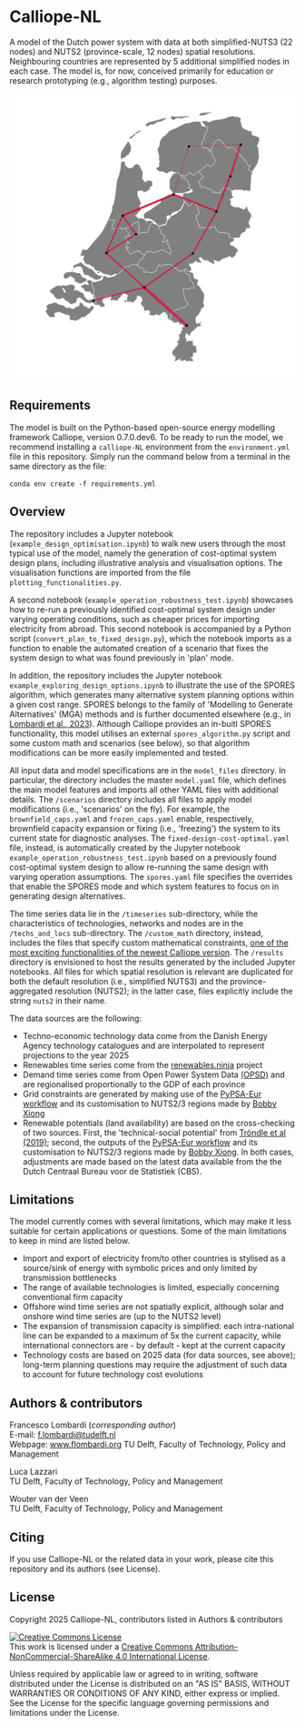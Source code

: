 # Calliope-NL
A model of the Dutch power system with data at both simplified-NUTS3 (22 nodes) and NUTS2 (province-scale, 12 nodes) spatial resolutions. Neighbouring countries are represented by 5 additional simplified nodes in each case. The model is, for now, conceived primarily for education or research prototyping (e.g., algorithm testing) purposes.

<img src="NL_grid_map.png" width="600">

## Requirements
The model is built on the Python-based open-source energy modelling framework Calliope, version 0.7.0.dev6. 
To be ready to run the model, we recommend installing a `calliope-NL` environment from the `environment.yml` file in this repository. Simply run the command below from a terminal in the same directory as the file:

```
conda env create -f requirements.yml
```

## Overview
The repository includes a Jupyter notebook (`example_design_optimisation.ipynb`) to walk new users through the most typical use of the model, namely the generation of cost-optimal system design plans, including illustrative analysis and visualisation options. The visualisation functions are imported from the file `plotting_functionalities.py`. 

A second notebook (`example_operation_robustness_test.ipynb`) showcases how to re-run a previously identified cost-optimal system design under varying operating conditions, such as cheaper prices for importing electricity from abroad. This second notebook is accompanied by a Python script (`convert_plan_to_fixed_design.py`), which the notebook imports as a function to enable the automated creation of a scenario that fixes the system design to what was found previously in 'plan' mode. 

In addition, the repository includes the Jupyter notebook `example_exploring_design_options.ipynb` to illustrate the use of the SPORES algorithm, which generates many alternative system planning options within a given cost range. SPORES belongs to the family of 'Modelling to Generate Alternatives' (MGA) methods and is further documented elsewhere (e.g., in [Lombardi et al., 2023](https://doi.org/10.1016/j.apenergy.2023.121002)). Although Calliope provides an in-buitl SPORES functionality, this model utilises an external `spores_algorithm.py` script and some custom math and scenarios (see below), so that algorithm modifications can be more easily implemented and tested.

All input data and model specifications are in the `model_files` directory. In particular, the directory includes the master `model.yaml` file, which defines the main model features and imports all other YAML files with additional details. The `/scenarios` directory includes all files to apply model modifications (i.e., 'scenarios' on the fly). For example, the `brownfield_caps.yaml` and `frozen_caps.yaml` enable, respectively, brownfield capacity expansion or fixing (i.e., 'freezing') the system to its current state for diagnostic analyses. The `fixed-design-cost-optimal.yaml` file, instead, is automatically created by the Jupyter notebook `example_operation_robustness_test.ipynb` based on a previously found cost-optimal system design to allow re-running the same design with varying operation assumptions. The `spores.yaml` file specifies the overrides that enable the SPORES mode and which system features to focus on in generating design alternatives.

The time series data lie in the `/timeseries` sub-directory, while the characteristics of technologies, networks and nodes are in the `/techs_and_locs` sub-directory. The `/custom_math` directory, instead, includes the files that specify custom mathematical constraints, [one of the most exciting functionalities of the newest Calliope version](https://calliope.readthedocs.io/en/latest/user_defined_math/). The `/results` directory is envisioned to host the results generated by the included Jupyter notebooks. All files for which spatial resolution is relevant are duplicated for both the default resolution (i.e., simplified NUTS3) and the province-aggregated resolution (NUTS2); in the latter case, files explicitly include the string `nuts2` in their name.

The data sources are the following:
- Techno-economic technology data come from the Danish Energy Agency technology catalogues and are interpolated to represent projections to the year 2025
- Renewables time series come from the [renewables.ninja](www.renewables.ninja) project
- Demand time series come from Open Power System Data [(OPSD)](https://data.open-power-system-data.org/time_series/2020-10-06) and are regionalised proportionally to the GDP of each province
- Grid constraints are generated by making use of the [PyPSA-Eur workflow](https://github.com/pypsa/pypsa-eur) and its customisation to NUTS2/3 regions made by [Bobby Xiong](https://github.com/bobbyxng/kodekiste)
- Renewable potentials (land availability) are based on the cross-checking of two sources. First, the 'technical-social potential' from [Tröndle et al (2019)](https://zenodo.org/records/3244985); second, the outputs of the [PyPSA-Eur workflow](https://github.com/pypsa/pypsa-eur) and its customisation to NUTS2/3 regions made by [Bobby Xiong](https://github.com/bobbyxng/kodekiste). In both cases, adjustments are made based on the latest data available from the the Dutch Centraal Bureau voor de Statistiek (CBS).

## Limitations

The model currently comes with several limitations, which may make it less suitable for certain applications or questions. Some of the main limitations to keep in mind are listed below.
- Import and export of electricity from/to other countries is stylised as a source/sink of energy with symbolic prices and only limited by transmission bottlenecks
- The range of available technologies is limited, especially concerning conventional firm capacity
- Offshore wind time series are not spatially explicit, although solar and onshore wind time series are (up to the NUTS2 level)
- The expansion of transmission capacity is simplified: each intra-national line can be expanded to a maximum of 5x the current capacity, while international connectors are - by default - kept at the current capacity
- Technology costs are based on 2025 data (for data sources, see above); long-term planning questions may require the adjustment of such data to account for future technology cost evolutions

## Authors & contributors

Francesco Lombardi (_corresponding author_) </br>
E-mail: f.lombardi@tudelft.nl </br>
Webpage: www.flombardi.org
TU Delft, Faculty of Technology, Policy and Management </br>

Luca Lazzari </br>
TU Delft, Faculty of Technology, Policy and Management </br>

Wouter van der Veen </br>
TU Delft, Faculty of Technology, Policy and Management </br>

## Citing
If you use Calliope-NL or the related data in your work, please cite this repository and its authors (see License).

## License
Copyright 2025 Calliope-NL, contributors listed in Authors & contributors

<a rel="license" href="http://creativecommons.org/licenses/by-nc-sa/4.0/"><img alt="Creative Commons License" style="border-width:0" src="https://i.creativecommons.org/l/by-nc-sa/4.0/88x31.png" /></a><br />This work is licensed under a <a rel="license" href="http://creativecommons.org/licenses/by-nc-sa/4.0/">Creative Commons Attribution-NonCommercial-ShareAlike 4.0 International License</a>.

Unless required by applicable law or agreed to in writing, software distributed under the License is distributed on an "AS IS" BASIS, WITHOUT WARRANTIES OR CONDITIONS OF ANY KIND, either express or implied. See the License for the specific language governing permissions and limitations under the License.
